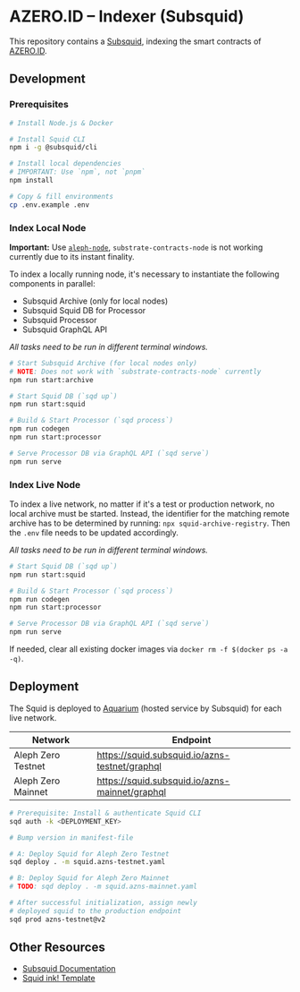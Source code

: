 # AZERO.ID – Indexer (Subsquid)

This repository contains a [Subsquid](https://docs.subsquid.io/), indexing the smart contracts of [AZERO.ID](https://azero.id).

## Development

### Prerequisites

```bash
# Install Node.js & Docker

# Install Squid CLI
npm i -g @subsquid/cli

# Install local dependencies
# IMPORTANT: Use `npm`, not `pnpm`
npm install

# Copy & fill environments
cp .env.example .env
```

### Index Local Node

**Important:** Use [`aleph-node`](https://github.com/aleph-zero-foundation/aleph-node), `substrate-contracts-node` is not working currently due to its instant finality.

To index a locally running node, it's necessary to instantiate the following components in parallel:

- Subsquid Archive (only for local nodes)
- Subsquid Squid DB for Processor
- Subsquid Processor
- Subsquid GraphQL API

_All tasks need to be run in different terminal windows._

```bash
# Start Subsquid Archive (for local nodes only)
# NOTE: Does not work with `substrate-contracts-node` currently
npm run start:archive

# Start Squid DB (`sqd up`)
npm run start:squid

# Build & Start Processor (`sqd process`)
npm run codegen
npm run start:processor

# Serve Processor DB via GraphQL API (`sqd serve`)
npm run serve
```

### Index Live Node

To index a live network, no matter if it's a test or production network, no local archive must be started. Instead, the identifier for the matching remote archive has to be determined by running: `npx squid-archive-registry`. Then the `.env` file needs to be updated accordingly.

_All tasks need to be run in different terminal windows._

```bash
# Start Squid DB (`sqd up`)
npm run start:squid

# Build & Start Processor (`sqd process`)
npm run codegen
npm run start:processor

# Serve Processor DB via GraphQL API (`sqd serve`)
npm run serve
```

If needed, clear all existing docker images via `docker rm -f $(docker ps -a -q)`.

## Deployment

The Squid is deployed to [Aquarium](https://app.subsquid.io/) (hosted service by Subsquid) for each live network.

| Network            | Endpoint                                       |
| ------------------ | ---------------------------------------------- |
| Aleph Zero Testnet | https://squid.subsquid.io/azns-testnet/graphql |
| Aleph Zero Mainnet | https://squid.subsquid.io/azns-mainnet/graphql |

```bash
# Prerequisite: Install & authenticate Squid CLI
sqd auth -k <DEPLOYMENT_KEY>

# Bump version in manifest-file

# A: Deploy Squid for Aleph Zero Testnet
sqd deploy . -m squid.azns-testnet.yaml

# B: Deploy Squid for Aleph Zero Mainnet
# TODO: sqd deploy . -m squid.azns-mainnet.yaml

# After successful initialization, assign newly
# deployed squid to the production endpoint
sqd prod azns-testnet@v2
```

## Other Resources

- [Subsquid Documentation](https://docs.subsquid.io/)
- [Squid ink! Template](https://github.com/subsquid-labs/squid-ink-template#dev-flow)
